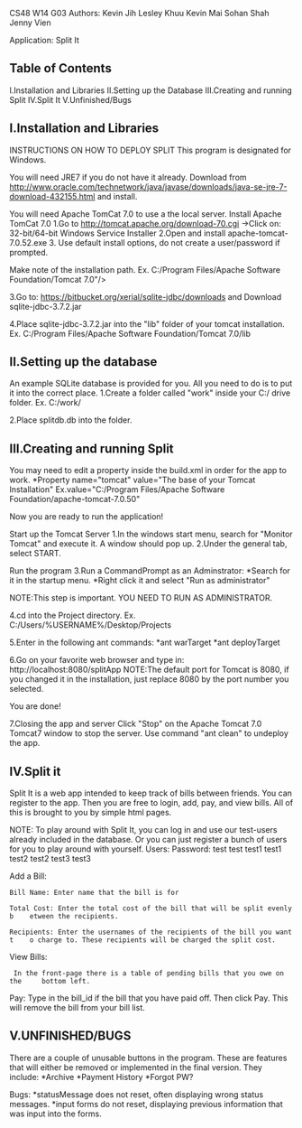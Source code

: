 CS48 W14
G03
Authors: 
	Kevin Jih
	Lesley Khuu
	Kevin Mai
	Sohan Shah
	Jenny Vien

Application:
	Split It

Table of Contents
--------------------
I.Installation and Libraries
II.Setting up the Database
III.Creating and running Split
IV.Split It
V.Unfinished/Bugs





I.Installation and Libraries
------------------------------
INSTRUCTIONS ON HOW TO DEPLOY SPLIT
This program is designated for Windows.

You will need JRE7 if you do not  have it already.
Download from 
http://www.oracle.com/technetwork/java/javase/downloads/java-se-jre-7-download-432155.html
and install.

You will need Apache TomCat 7.0 to use a the local server.
Install Apache TomCat 7.0
1.Go to 
 http://tomcat.apache.org/download-70.cgi
     ->Click on: 32-bit/64-bit Windows Service Installer
2.Open and install apache-tomcat-7.0.52.exe
3. Use default install options, do not create a user/password if prompted.

Make note of the installation path.
Ex. C:/Program Files/Apache Software Foundation/Tomcat 7.0"/>

3.Go to: 
https://bitbucket.org/xerial/sqlite-jdbc/downloads
and Download sqlite-jdbc-3.7.2.jar

4.Place sqlite-jdbc-3.7.2.jar into the "lib" folder of your tomcat installation.
Ex.  C:/Program Files/Apache Software Foundation/Tomcat 7.0/lib

II.Setting up the database
---------------------------
An example SQLite database is provided for you. All you need to do is to put it into the correct place.
1.Create a folder called "work" inside your C:/ drive folder.
Ex. C:/work/

2.Place splitdb.db into the folder.


III.Creating and running Split
------------------------------
You may need to edit a property inside the build.xml in order for
 the app to work.
      *Property name="tomcat" value="The base of your Tomcat Installation"
      	Ex.value="C:/Program Files/Apache Software Foundation/apache-tomcat-7.0.50"

Now you are ready to run the application!

Start up the Tomcat Server
1.In the windows start menu, search for "Monitor Tomcat" and execute it. A window should pop up.
2.Under the general tab, select START.

Run the program
3.Run a CommandPrompt as an Adminstrator:
 *Search for it in the startup menu.
 *Right click it and select "Run as administrator"

NOTE:This step is important. YOU NEED TO RUN AS ADMINISTRATOR.

4.cd into the Project directory.
Ex. C:/Users/%USERNAME%/Desktop/Projects

5.Enter in the following ant commands:
	*ant warTarget
	*ant deployTarget

6.Go on your favorite web browser and type in:
http://localhost:8080/splitApp
NOTE:The default port for Tomcat is 8080, if you changed it in the installation, just replace 8080 by the port number you selected.


You are done!

7.Closing the app and server
Click "Stop" on the Apache Tomcat 7.0 Tomcat7 window to stop the server.
Use command "ant clean" to undeploy the app.


IV.Split it
-------------
Split It is a web app intended to keep track of bills between friends. You can register to the app. Then you are free to login, add, pay, and view bills. All of this is brought to you by simple html pages.

NOTE: To play around with Split It, you can log in and use our test-users already included in the database. Or you can just register a bunch of users for you to play around with yourself.
Users:	      Password:
test	      test
test1	      test1
test2	      test2
test3	      test3

Add a Bill:

    Bill Name: Enter name that the bill is for

    Total Cost: Enter the total cost of the bill that will be split evenly b	etween the recipients.

    Recipients: Enter the usernames of the recipients of the bill you want t	o charge to. These recipients will be charged the split cost.

View Bills:

     In the front-page there is a table of pending bills that you owe on the	 bottom left.

Pay:
     Type in the bill_id if the bill that you have paid off. Then click Pay.	 This will remove the bill from your bill list.




    
V.UNFINISHED/BUGS
------------------
There are a couple of unusable buttons in the program. These are features that will either be removed or implemented in the final version.
They include:
     *Archive
     *Payment History
     *Forgot PW?

Bugs:
     *statusMessage does not reset, often displaying wrong status messages.
     *input forms do not reset, displaying previous information that was input
     into the forms.
